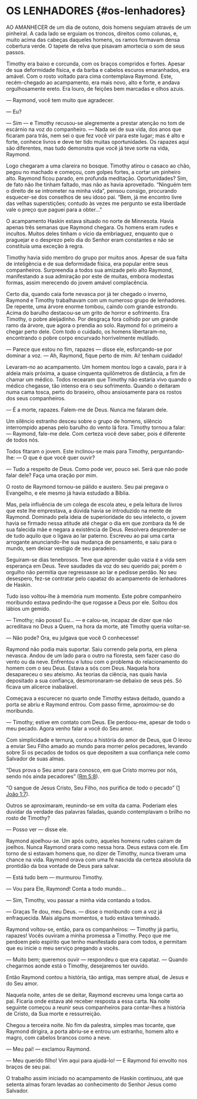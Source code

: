 # OS LENHADORES {#os-lenhadores}

AO AMANHECER de um dia de outono, dois homens seguiam através de um pinheiral. A cada lado se erguiam os troncos, direitos como colunas, e, muito acima das cabeças daqueles homens, os ramos formavam densa cobertura verde. O tapete de relva que pisavam amortecia o som de seus passos.

Timothy era baixo e corcunda, com os braços compridos e fortes. Apesar de sua deformidade física, e da barba e cabelos escuros emaranhados, era amável. Com o rosto voltado para cima contemplava Raymond. Este, recém-chegado ao acampamento, era mais novo, alto e forte, e andava orgulhosamente ereto. Era louro, de feições bem marcadas e olhos azuis.

— Raymond, você tem muito que agradecer.

— Eu?

— Sim — e Timothy recusou-se alegremente a prestar atenção no tom de escárnio na voz do companheiro. — Nada sei de sua vida, dos anos que ficaram para trás, nem sei o que fez você vir para este lugar; mas é alto e forte, conhece livros e deve ter tido muitas oportunidades. Os rapazes aqui são diferentes, mas tudo demonstra que você já teve sorte na vida, Raymond.

Logo chegaram a uma clareira no bosque. Timothy atirou o casaco ao chão, pegou no machado e começou, com golpes fortes, a cortar um pinheiro alto. Raymond ficou parado, em profunda meditação. Oportunidades? Sim, de fato não lhe tinham faltado, mas não as havia aproveitado. “Ninguém tem o direito de se intrometer na minha vida”, pensou consigo, procurando esquecer-se dos conselhos de seu idoso pai. “Bem, já me encontro livre das velhas superstições; contudo às vezes me pergunto se esta liberdade vale o preço que paguei para a obter...”

O acampamento Haskin estava situado no norte de Minnesota. Havia apenas três semanas que Raymond chegara. Os homens eram rudes e incultos. Muitos deles tinham o vício da embriaguez, enquanto que o praguejar e o desprezo pelo dia do Senhor eram constantes e não se constituía uma exceção à regra.

Timothy havia sido membro do grupo por muitos anos. Apesar de sua falta de inteligência e de sua deformidade física, era popular entre seus companheiros. Surpreendia a todos sua amizade pelo alto Raymond, manifestando a sua admiração por este de muitas, embora modestas formas, assim merecendo do jovem amável complacência.

Certo dia, quando caía forte nevasca por já ter chegado o inverno, Raymond e Timothy trabalhavam com um numeroso grupo de lenhadores. De repente, uma árvore enorme tombou, caindo com grande estrondo. Acima do barulho destacou-se um grito de horror e sofrimento. Era Timothy, o pobre aleijadinho. Por desgraça fora colhido por um grande ramo da árvore, que agora o prendia ao solo. Raymond foi o primeiro a chegar perto dele. Com todo o cuidado, os homens libertaram-no, encontrando o pobre corpo encurvado horrivelmente mutilado.

— Parece que estou no fim, rapazes — disse ele, esforçando-se por dominar a voz. — Ah, Raymond, fique perto de mim. Ai! tenham cuidado!

Levaram-no ao acampamento. Um homem montou logo a cavalo, para ir à aldeia mais próxima, a quase cinquenta quilômetros de distância, a fim de chamar um médico. Todos recearam que Timothy não estaria vivo quando o médico chegasse, tão intenso era o seu sofrimento. Quando o deitaram numa cama tosca, perto do braseiro, olhou ansiosamente para os rostos dos seus companheiros.

— É a morte, rapazes. Falem-me de Deus. Nunca me falaram dele.

Um silêncio estranho desceu sobre o grupo de homens, silêncio interrompido apenas pelo barulho do vento lá fora. Timothy tornou a falar: — Raymond, fale-me dele. Com certeza você deve saber, pois é diferente de todos nós.

Todos fitaram o jovem. Este inclinou-se mais para Timothy, perguntando-lhe: — O que é que você quer ouvir?

— Tudo a respeito de Deus. Como pode ver, pouco sei. Será que não pode falar dele? Faça uma oração por mim.

O rosto de Raymond tornou-se pálido e austero. Seu pai pregava o Evangelho, e ele mesmo já havia estudado a Bíblia.

Mas, pela influência de um colega de escola ateu, e pela leitura de livros que este lhe emprestava, a dúvida havia se introduzido na mente de Raymond. Dominado pela ideia de superioridade do seu intelecto, o jovem havia se firmado nessa atitude até chegar o dia em que zombara da fé de sua falecida mãe e negara a existência de Deus. Resolvera desprender-se de tudo aquilo que o ligava ao lar paterno. Escreveu ao pai uma carta arrogante anunciando-lhe sua mudança de pensamento, e saiu para o mundo, sem deixar vestígio de seu paradeiro.

Seguiram-se dias tenebrosos. Teve que aprender quão vazia é a vida sem esperança em Deus. Teve saudades da voz do seu querido pai; porém o orgulho não permitia que regressasse ao lar e pedisse perdão. No seu desespero, fez-se contratar pelo capataz do acampamento de lenhadores de Haskin.

Tudo isso voltou-lhe à memória num momento. Este pobre companheiro moribundo estava pedindo-lhe que rogasse a Deus por ele. Soltou dos lábios um gemido.

— Timothy; não posso! Eu... — e calou-se, incapaz de dizer que não acreditava no Deus a Quem, na hora da morte, até Timothy queria voltar-se.

— Não pode? Ora, eu julgava que você O conhecesse!

Raymond não podia mais suportar. Saiu correndo pela porta, em plena nevasca. Andou de um lado para o outro na floresta, sem fazer caso do vento ou da neve. Enfrentou e lutou com o problema do relacionamento do homem com o seu Deus. Estava a sós com Deus. Naquela hora desapareceu o seu ateísmo. As teorias da ciência, nas quais havia depositado a sua confiança, desmoronaram-se debaixo de seus pés. Só ficava um alicerce inabalável.

Começava a escurecer no quarto onde Timothy estava deitado, quando a porta se abriu e Raymond entrou. Com passo firme, aproximou-se do moribundo.

— Timothy; estive em contato com Deus. Ele perdoou-me, apesar de todo o meu pecado. Agora venho falar a você do Seu amor.

Com simplicidade e ternura, contou a história do amor de Deus, que O levou a enviar Seu Filho amado ao mundo para morrer pelos pecadores, levando sobre Si os pecados de todos os que depositem a sua confiança nele como Salvador de suas almas.

“Deus prova o Seu amor para conosco, em que Cristo morreu por nós, sendo nós ainda pecadores” ([Rm 5:8](http://bibliaonline.com.br/acf/rm/5/8)).

“O sangue de Jesus Cristo, Seu Filho, nos purifica de todo o pecado” ([1 João 1:7](http://bibliaonline.com.br/acf/1jo/1/7)).

Outros se aproximaram, reunindo-se em volta da cama. Poderiam eles duvidar da verdade das palavras faladas, quando contemplavam o brilho no rosto de Timothy?

— Posso ver — disse ele.

Raymond ajoelhou-se. Um após outro, aqueles homens rudes caíram de joelhos. Nunca Raymond orara como nessa hora. Deus estava com ele. Em torno de si estavam homens que, no dizer de Timothy, nunca tiveram uma chance na vida. Raymond orava com uma fé nascida da certeza absoluta da prontidão da boa vontade de Deus para salvar.

— Está tudo bem — murmurou Timothy.

— Vou para Ele, Raymond! Conta a todo mundo...

— Sim, Timothy, vou passar a minha vida contando a todos.

— Graças Te dou, meu Deus. — disse o moribundo com a voz já enfraquecida. Mais alguns momentos, e tudo estava terminado.

Raymond voltou-se, então, para os companheiros: — Timothy já partiu, rapazes! Vocês ouviram a minha promessa a Timothy. Peço que me perdoem pelo espírito que tenho manifestado para com todos, e permitam que eu inicie o meu serviço pregando a vocês.

— Muito bem; queremos ouvir — respondeu o que era capataz. — Quando chegarmos aonde está o Timothy, desejaremos ter ouvido.

Então Raymond contou a história, tão antiga, mas sempre atual, de Jesus e do Seu amor.

Naquela noite, antes de se deitar, Raymond escreveu uma longa carta ao pai. Ficaria onde estava até receber resposta a essa carta. Na noite seguinte começou a reunir seus companheiros para contar-lhes a história de Cristo, da Sua morte e ressurreição.

Chegou a terceira noite. No fim da palestra, simples mas tocante, que Raymond dirigira, a porta abriu-se e entrou um estranho, homem alto e magro, com cabelos brancos como a neve.

— Meu pai! — exclamou Raymond.

— Meu querido filho! Vim aqui para ajudá-lo! — E Raymond foi envolto nos braços de seu pai.

O trabalho assim iniciado no acampamento de Haskin continuou, até que setenta almas foram levadas ao conhecimento do Senhor Jesus como Salvador.